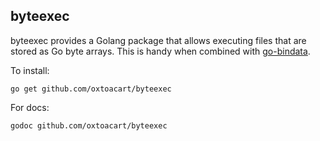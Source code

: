 ## byteexec

byteexec provides a Golang package that allows executing files that are stored
as Go byte arrays.  This is handy when combined with
[go-bindata](https://github.com/jteeuwen/go-bindata).

To install:

`go get github.com/oxtoacart/byteexec`

For docs:

`godoc github.com/oxtoacart/byteexec`